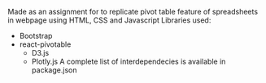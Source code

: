 Made as an assignment for to replicate pivot table feature of spreadsheets in webpage using HTML, CSS and Javascript
Libraries used:
* Bootstrap
* react-pivotable
    * D3.js
    * Plotly.js
A complete list of interdependecies is available in package.json

